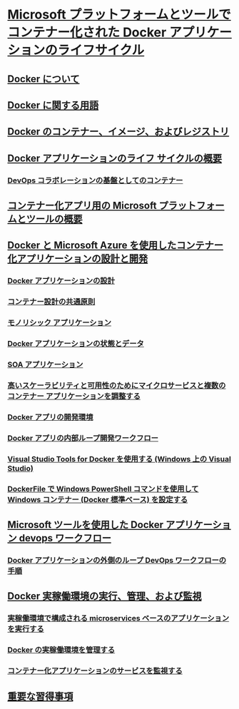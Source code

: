 # [Microsoft プラットフォームとツールでコンテナー化された Docker アプリケーションのライフサイクル](index.md)
## [Docker について](what-is-docker.md)
## [Docker に関する用語](docker-terminology.md)
## [Docker のコンテナー、イメージ、およびレジストリ](docker-containers-images-and-registries.md)
## [Docker アプリケーションのライフ サイクルの概要](Docker-application-lifecycle/index.md)
### [DevOps コラボレーションの基盤としてのコンテナー](Docker-application-lifecycle/containers-foundation-for-devops-collaboration.md)
## [コンテナー化アプリ用の Microsoft プラットフォームとツールの概要](Microsoft-platform-tools-containerized-apps/index.md)
## [Docker と Microsoft Azure を使用したコンテナー化アプリケーションの設計と開発](design-develop-containerized-apps/index.md)
### [Docker アプリケーションの設計](design-develop-containerized-apps/design-docker-applications.md)
### [コンテナー設計の共通原則](design-develop-containerized-apps/common-container-design-principles.md)
### [モノリシック アプリケーション](design-develop-containerized-apps/monolithic-applications.md)
### [Docker アプリケーションの状態とデータ](design-develop-containerized-apps/state-and-data-in-docker-applications.md)
### [SOA アプリケーション](design-develop-containerized-apps/soa-applications.md)
### [高いスケーラビリティと可用性のためにマイクロサービスと複数のコンテナー アプリケーションを調整する](design-develop-containerized-apps/orchestrate-high-scalability-availability.md)
### [Docker アプリの開発環境](design-develop-containerized-apps/docker-apps-development-environment.md)
### [Docker アプリの内部ループ開発ワークフロー](design-develop-containerized-apps/docker-apps-inner-loop-workflow.md)
### [Visual Studio Tools for Docker を使用する (Windows 上の Visual Studio)](design-develop-containerized-apps/visual-studio-tools-for-docker.md)
### [DockerFile で Windows PowerShell コマンドを使用して Windows コンテナー (Docker 標準ベース) を設定する](design-develop-containerized-apps/set-up-windows-containers-with-powershell.md)
## [Microsoft ツールを使用した Docker アプリケーション devops ワークフロー](docker-devops-workflow/index.md)
### [Docker アプリケーションの外側のループ DevOps ワークフローの手順](docker-devops-workflow/docker-application-outer-loop-devops-workflow.md)
## [Docker 実稼働環境の実行、管理、および監視](run-manage-monitor-docker-environments/index.md)
### [実稼働環境で構成される microservices ベースのアプリケーションを実行する](run-manage-monitor-docker-environments/run-microservices-based-applications-in-production.md)
### [Docker の実稼働環境を管理する](run-manage-monitor-docker-environments/manage-production-docker-environments.md)
### [コンテナー化アプリケーションのサービスを監視する](run-manage-monitor-docker-environments/monitor-containerized-application-services.md)
## [重要な習得事項](key-takeaways/index.md)
